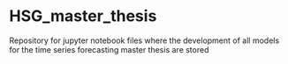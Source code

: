 # HSG_master_thesis
Repository for jupyter notebook files where the development of all models for the time series forecasting master thesis are stored
